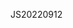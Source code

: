 <!--
 * @Author: bin.wang 852881230@qq.com
 * @Date: 2022-09-12 19:15:13
 * @LastEditors: bin.wang 852881230@qq.com
 * @LastEditTime: 2022-09-12 19:15:16
 * @FilePath: \博客\docs\articles\myJS\JS20220912.md
 * @Description: 这是默认设置,请设置`customMade`, 打开koroFileHeader查看配置 进行设置: https://github.com/OBKoro1/koro1FileHeader/wiki/%E9%85%8D%E7%BD%AE
-->
JS20220912